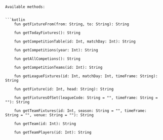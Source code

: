 
```

	
Available methods:


```kotlin
    fun getFixtureFrom(from: String, to: String): String 
    
    fun getTodayFixtures(): String 

    fun getCompetitionTable(id: Int, matchDay: Int): String 

    fun getCompetitions(year: Int): String 

    fun getAllCompetions(): String

    fun getCompetitionTeams(id: Int): String 

    fun getLeagueFixtures(id: Int, matchDay: Int, timeFrame: String): String 

    fun getFixture(id: Int, head: String): String

    fun getFixturesOfSet(leagueCode: String = "", timeFrame: String = ""): String 

    fun getTeamFixtures(id: Int, season: String = "", timeFrame: String = "", venue: String = ""): String 

    fun getTeam(id: Int): String 

    fun getTeamPlayers(id: Int): String 
```
